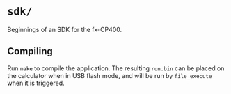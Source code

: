# `sdk/`
Beginnings of an SDK for the fx-CP400.

## Compiling
Run `make` to compile the application. The resulting `run.bin` can be placed on the calculator when in USB flash mode, and will be run by `file_execute` when it is triggered.

